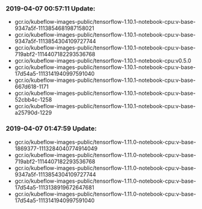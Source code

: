 ### 2019-04-07 00:57:11 Update:

- gcr.io/kubeflow-images-public/tensorflow-1.10.1-notebook-cpu:v-base-9347a5f-1113854681987158021
- gcr.io/kubeflow-images-public/tensorflow-1.10.1-notebook-cpu:v-base-9347a5f-1113854304109727744
- gcr.io/kubeflow-images-public/tensorflow-1.10.1-notebook-cpu:v-base-719abf2-1114407182293536768
- gcr.io/kubeflow-images-public/tensorflow-1.10.1-notebook-cpu:v0.5.0
- gcr.io/kubeflow-images-public/tensorflow-1.10.1-notebook-cpu:v-base-17d54a5-1113141940997591040
- gcr.io/kubeflow-images-public/tensorflow-1.10.1-notebook-cpu:v-base-667d618-1171
- gcr.io/kubeflow-images-public/tensorflow-1.10.1-notebook-cpu:v-base-52cbb4c-1258
- gcr.io/kubeflow-images-public/tensorflow-1.10.1-notebook-cpu:v-base-a25790d-1229
### 2019-04-07 01:47:59 Update:

- gcr.io/kubeflow-images-public/tensorflow-1.11.0-notebook-cpu:v-base-1869377-1113284040774914049
- gcr.io/kubeflow-images-public/tensorflow-1.11.0-notebook-cpu:v-base-719abf2-1114407182293536768
- gcr.io/kubeflow-images-public/tensorflow-1.11.0-notebook-cpu:v-base-9347a5f-1113854304109727744
- gcr.io/kubeflow-images-public/tensorflow-1.11.0-notebook-cpu:v-base-17d54a5-1113138919672647681
- gcr.io/kubeflow-images-public/tensorflow-1.11.0-notebook-cpu:v-base-17d54a5-1113141940997591040
